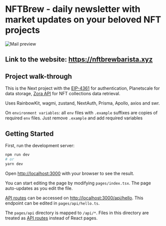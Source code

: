 # NFTBrew - daily newsletter with market updates on your beloved NFT projects

![Mail preview](https://i.imgur.com/poG2Tjr.png)

## Link to the website: https://nftbrewbarista.xyz

## Project walk-through

This is the Next project with the [EIP-4361](https://docs.login.xyz/general-information/siwe-overview/eip-4361) for authentication, Planetscale for data storage, [Zora API](https://api.zora.co/) for NFT collections data retrieval.

Uses RainbowKit, wagmi, zustand, NextAuth, Prisma, Apollo, axios and swr.

On `environment variables`: all `env` files with `.example` suffixes are copies of required `env` files. Just remove `.example` and add required variables

## Getting Started

First, run the development server:

```bash
npm run dev
# or
yarn dev
```

Open [http://localhost:3000](http://localhost:3000) with your browser to see the result.

You can start editing the page by modifying `pages/index.tsx`. The page auto-updates as you edit the file.

[API routes](https://nextjs.org/docs/api-routes/introduction) can be accessed on [http://localhost:3000/api/hello](http://localhost:3000/api/hello). This endpoint can be edited in `pages/api/hello.ts`.

The `pages/api` directory is mapped to `/api/*`. Files in this directory are treated as [API routes](https://nextjs.org/docs/api-routes/introduction) instead of React pages.
